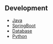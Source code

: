 Development
-----------

- [Java](development/java.md)
- [SpringBoot](development/springboot.md)
- [Database](development/database.md)
- [Python](development/python.md)
